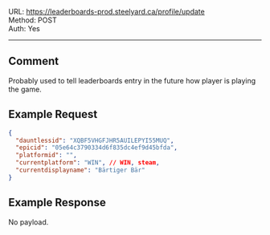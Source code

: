 URL: https://leaderboards-prod.steelyard.ca/profile/update \
Method: POST \
Auth: Yes

---

## Comment
Probably used to tell leaderboards entry in the future how player is playing the game.

## Example Request
```json
{
  "dauntlessid": "XQBF5VHGFJHR5AUILEPYI55MUQ",
  "epicid": "05e64c3790334d6f835dc4ef9d45bfda",
  "platformid": "",
  "currentplatform": "WIN", // WIN, steam, 
  "currentdisplayname": "Bärtiger Bär"
}
```

## Example Response
No payload.